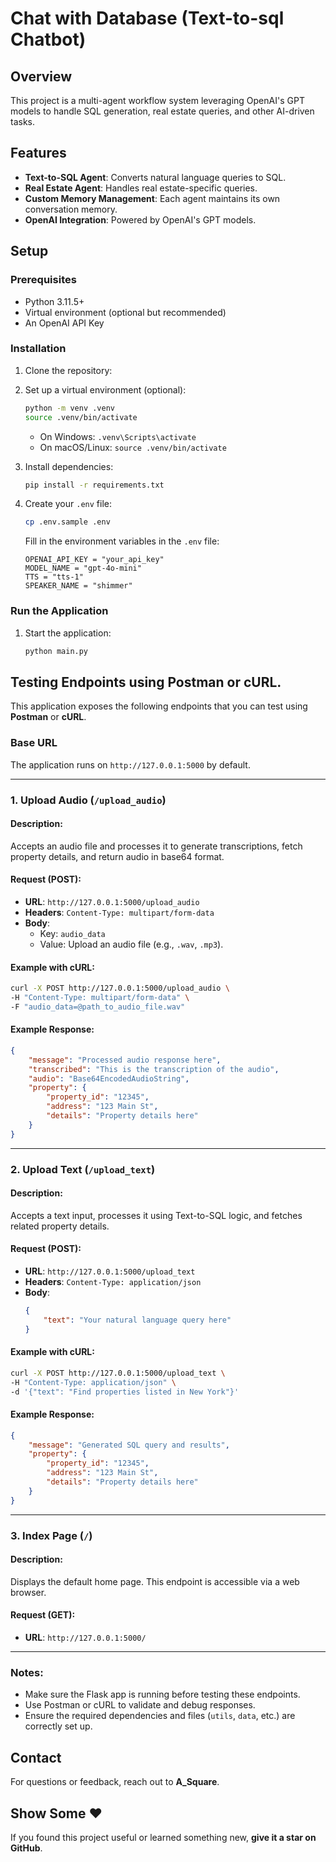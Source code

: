 # Chat with Database (Text-to-sql Chatbot)

## Overview
This project is a multi-agent workflow system leveraging OpenAI's GPT models to handle SQL generation, real estate queries, and other AI-driven tasks.

## Features
- **Text-to-SQL Agent**: Converts natural language queries to SQL.
- **Real Estate Agent**: Handles real estate-specific queries.
- **Custom Memory Management**: Each agent maintains its own conversation memory.
- **OpenAI Integration**: Powered by OpenAI's GPT models.

## Setup

### Prerequisites
- Python 3.11.5+
- Virtual environment (optional but recommended)
- An OpenAI API Key

### Installation
1. Clone the repository:

2. Set up a virtual environment (optional):
   ```bash
   python -m venv .venv
   source .venv/bin/activate
   ```
   - On Windows: `.venv\Scripts\activate`
   - On macOS/Linux: `source .venv/bin/activate`

3. Install dependencies:
   ```bash
   pip install -r requirements.txt
   ```

4. Create your `.env` file:
   ```bash
   cp .env.sample .env
   ```
   Fill in the environment variables in the `.env` file:
   ```plaintext
   OPENAI_API_KEY = "your_api_key"
   MODEL_NAME = "gpt-4o-mini"
   TTS = "tts-1"
   SPEAKER_NAME = "shimmer"
   ```

### Run the Application
1. Start the application:
   ```bash
   python main.py
   ```

## Testing Endpoints using Postman or cURL.

This application exposes the following endpoints that you can test using **Postman** or **cURL**.

### Base URL
The application runs on `http://127.0.0.1:5000` by default.

---

### 1. Upload Audio (`/upload_audio`)

#### Description:
Accepts an audio file and processes it to generate transcriptions, fetch property details, and return audio in base64 format.

#### Request (POST):
- **URL**: `http://127.0.0.1:5000/upload_audio`
- **Headers**: `Content-Type: multipart/form-data`
- **Body**:
  - Key: `audio_data`
  - Value: Upload an audio file (e.g., `.wav`, `.mp3`).

#### Example with cURL:
```bash
curl -X POST http://127.0.0.1:5000/upload_audio \
-H "Content-Type: multipart/form-data" \
-F "audio_data=@path_to_audio_file.wav"
```

#### Example Response:
```json
{
    "message": "Processed audio response here",
    "transcribed": "This is the transcription of the audio",
    "audio": "Base64EncodedAudioString",
    "property": {
        "property_id": "12345",
        "address": "123 Main St",
        "details": "Property details here"
    }
}
```

---

### 2. Upload Text (`/upload_text`)

#### Description:
Accepts a text input, processes it using Text-to-SQL logic, and fetches related property details.

#### Request (POST):
- **URL**: `http://127.0.0.1:5000/upload_text`
- **Headers**: `Content-Type: application/json`
- **Body**:
  ```json
  {
      "text": "Your natural language query here"
  }
  ```

#### Example with cURL:
```bash
curl -X POST http://127.0.0.1:5000/upload_text \
-H "Content-Type: application/json" \
-d '{"text": "Find properties listed in New York"}'
```

#### Example Response:
```json
{
    "message": "Generated SQL query and results",
    "property": {
        "property_id": "12345",
        "address": "123 Main St",
        "details": "Property details here"
    }
}
```

---

### 3. Index Page (`/`)

#### Description:
Displays the default home page. This endpoint is accessible via a web browser.

#### Request (GET):
- **URL**: `http://127.0.0.1:5000/`

---

### Notes:
- Make sure the Flask app is running before testing these endpoints.
- Use Postman or cURL to validate and debug responses.
- Ensure the required dependencies and files (`utils`, `data`, etc.) are correctly set up.


## Contact
For questions or feedback, reach out to **A_Square**.

## Show Some ❤️
If you found this project useful or learned something new, **give it a star on GitHub**.


